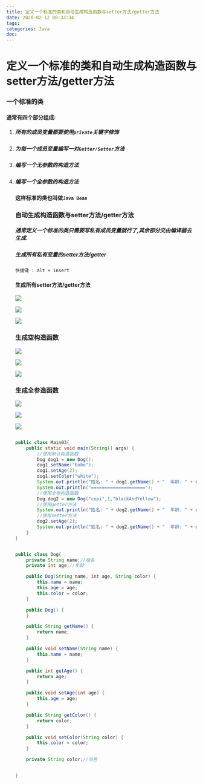 ```yaml
---
title: 定义一个标准的类和自动生成构造函数与setter方法/getter方法
date: 2020-02-12 08:33:34
tags:
categories: Java
doc:
---
```


# 定义一个标准的类和自动生成构造函数与setter方法/getter方法

### 一个标准的类

#### 通常有四个部分组成:

1. ##### 所有的成员变量都要使用`private`关键字修饰

2. ##### 为每一个成员变量编写一对`Getter/Setter`方法

3. ##### 编写一个无参数的构造方法

4. ##### 编写一个全参数的构造方法

   #### 这样标准的类也叫做`Java Bean`

   ### 自动生成构造函数与setter方法/getter方法

   ##### 通常定义一个标准的类只需要写私有成员变量就行了,其余部分交由编译器去生成.

   ##### 生成所有私有变量的setter方法/getter

   `快捷键 : alt + insert`

   #### 生成所有setter方法/getter方法

   ![](/images/javawz/微信截图_20200212080446.png)

   ![](/images/javawz/微信截图_20200212080504.png)

   

   ![](/images/javawz/微信截图_20200212080559.png)

   ### 生成空构造函数

   ![](/images/javawz/微信截图_20200212080446-1581468291840.png)

   

   ![](/images/javawz/微信截图_20200212080638.png)

   

   ![](/images/javawz/微信截图_20200212080657.png)

   ### 生成全参造函数

   ![](/images/javawz/微信截图_20200212080446-1581468387018.png)

   ![](/images/javawz/微信截图_20200212080638-1581468409682.png)

   

   ![](/images/javawz/微信截图_20200212080724.png)

   

   ```java
   
   public class Main03{
       public static void main(String[] args) {
           //使用默认构造函数
           Dog dog1 = new Dog();
           dog1.setName("bobo");
           dog1.setAge(2);
           dog1.setColor("white");
           System.out.println("姓名: " + dog1.getName() + "  年龄: " + dog1.getAge() + "  毛色: " + dog1.getColor());
           System.out.println("====================");
           //使用全参构造函数
           Dog dog2 = new Dog("copi",1,"blackAndYellow");
           //使用getter方法
           System.out.println("姓名: " + dog2.getName() + "  年龄: " + dog2.getAge() + "  毛色: " + dog2.getColor());
           //使用setter方法
           dog2.setAge(2);
           System.out.println("姓名: " + dog2.getName() + "  年龄: " + dog2.getAge() + "  毛色: " + dog2.getColor());
       }
   }
   ```

   ```java
   
   public class Dog{
       private String name;//姓名
       private int age;//年龄
   
       public Dog(String name, int age, String color) {
           this.name = name;
           this.age = age;
           this.color = color;
       }
   
       public Dog() {
       }
   
       public String getName() {
           return name;
       }
   
       public void setName(String name) {
           this.name = name;
       }
   
       public int getAge() {
           return age;
       }
   
       public void setAge(int age) {
           this.age = age;
       }
   
       public String getColor() {
           return color;
       }
   
       public void setColor(String color) {
           this.color = color;
       }
   
       private String color;//毛色
   
   
   }
   
   ```

   

